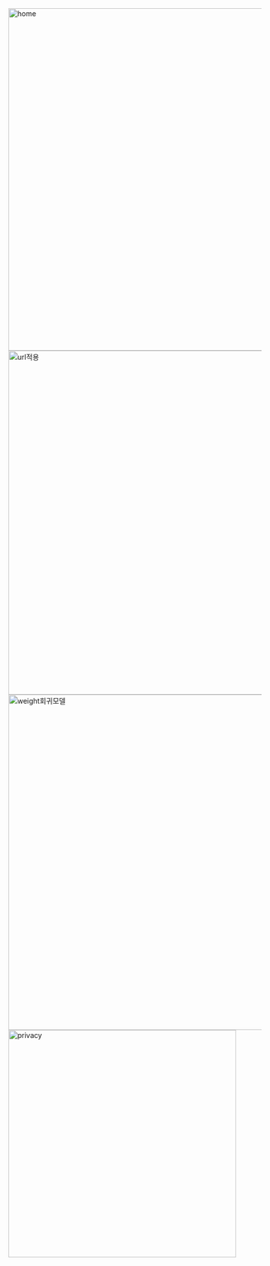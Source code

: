 <img width="682" alt="home" src="https://github.com/user-attachments/assets/7fe55b40-9b1e-486b-99f3-68bf44a5a4ef" />


<img width="685" alt="url적용" src="https://github.com/user-attachments/assets/523d8d26-9bee-47cd-bcdc-07f1f3b24407" />


<img width="668" alt="weight회귀모델" src="https://github.com/user-attachments/assets/70400f7c-f996-4473-bcad-70aeb4836b2c" />


<img width="453" alt="privacy" src="https://github.com/user-attachments/assets/57847332-3db2-4b93-a21c-8381c23b14e8" />
